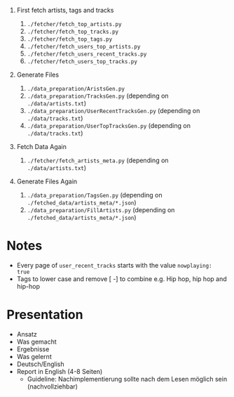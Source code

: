1. First fetch artists, tags and tracks
    1. `./fetcher/fetch_top_artists.py`
    1. `./fetcher/fetch_top_tracks.py`
    1. `./fetcher/fetch_top_tags.py`
    1. `./fetcher/fetch_users_top_artists.py`
    1. `./fetcher/fetch_users_recent_tracks.py`
    1. `./fetcher/fetch_users_top_tracks.py`

1. Generate Files
    1. `./data_preparation/AristsGen.py`
    1. `./data_preparation/TracksGen.py` (depending on `./data/artists.txt`)
    1. `./data_preparation/UserRecentTracksGen.py` (depending on `./data/tracks.txt`)
    1. `./data_preparation/UserTopTracksGen.py` (depending on `./data/tracks.txt`)

1. Fetch Data Again
    1. `./fetcher/fetch_artists_meta.py` (depending on `./data/artists.txt`)

1. Generate Files Again
    1. `./data_preparation/TagsGen.py` (depending on `./fetched_data/artists_meta/*.json`)
    1. `./data_preparation/FillArtists.py` (depending on `./fetched_data/artists_meta/*.json`)

# Notes

- Every page of `user_recent_tracks` starts with the value `nowplaying: true`
- Tags to lower case and remove [ -] to combine e.g. Hip hop, hip hop and hip-hop

# Presentation

- Ansatz
- Was gemacht
- Ergebnisse
- Was gelernt
- Deutsch/English
- Report in English (4-8 Seiten)
  - Guideline: Nachimplementierung sollte nach dem Lesen möglich sein (nachvollziehbar)

